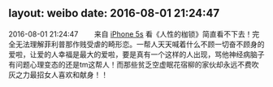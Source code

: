 layout: weibo
date: 2016-08-01 21:24:47
---
<meta name="referrer" content="no-referrer" />

2016-08-01 21:24:47  &nbsp;&nbsp;&nbsp;&nbsp;&nbsp;&nbsp; 来自 <a href="sinaweibo://customweibosource" rel="nofollow">iPhone 5s</a>
看《人性的枷锁》简直看不下去！完全无法理解菲利普那作贱受虐的畸形恋。一帮人天天喊着什么不顾一切奋不顾身的爱啦，让爱的人幸福是最大的爱啦，要是真有一个这样的人出现，骂他神经病脑子有问题心理变态的还是tm这帮人！而那些贫乏空虚眠花宿柳的家伙却永远不费吹灰之力最招女人喜欢和献身！！ ​​​
